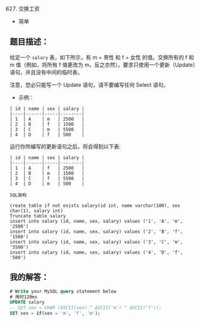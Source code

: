 0627. 交换工资

- 简单

## 题目描述：
给定一个 `salary` 表，如下所示，有 m = 男性 和 f = 女性 的值。交换所有的 f 和 m 值（例如，将所有 f 值更改为 m，反之亦然）。要求只使用一个更新（Update）语句，并且没有中间的临时表。

注意，您必只能写一个 Update 语句，请不要编写任何 Select 语句。


- 示例：
```
| id | name | sex | salary |
|----|------|-----|--------|
| 1  | A    | m   | 2500   |
| 2  | B    | f   | 1500   |
| 3  | C    | m   | 5500   |
| 4  | D    | f   | 500    |
```

运行你所编写的更新语句之后，将会得到以下表:

```
| id | name | sex | salary |
|----|------|-----|--------|
| 1  | A    | f   | 2500   |
| 2  | B    | m   | 1500   |
| 3  | C    | f   | 5500   |
| 4  | D    | m   | 500    |
```

`SQL架构`
```
create table if not exists salary(id int, name varchar(100), sex char(1), salary int)
Truncate table salary
insert into salary (id, name, sex, salary) values ('1', 'A', 'm', '2500')
insert into salary (id, name, sex, salary) values ('2', 'B', 'f', '1500')
insert into salary (id, name, sex, salary) values ('3', 'C', 'm', '5500')
insert into salary (id, name, sex, salary) values ('4', 'D', 'f', '500')
```

## 我的解答：
``` sql
# Write your MySQL query statement below
# 用时120ms
UPDATE salary
-- SET sex = CHAR (ASCII(sex) ^ ASCII('m') ^ ASCII('f'));
SET sex = if(sex = 'm', 'f', 'm');
```